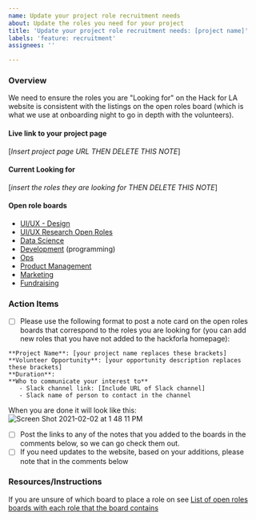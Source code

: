```yaml
---
name: Update your project role recruitment needs
about: Update the roles you need for your project
title: 'Update your project role recruitment needs: [project name]'
labels: 'feature: recruitment'
assignees: ''

---
```


### Overview
We need to ensure the roles you are "Looking for" on the Hack for LA website is consistent with the listings on the open roles board (which is what we use at onboarding night to go in depth with the volunteers).

#### Live link to your project page
[_Insert project page URL THEN DELETE THIS NOTE_]

#### Current Looking for
[_insert the roles they are looking for THEN DELETE THIS NOTE_]

####  Open role boards 
   - [UI/UX - Design](https://github.com/hackforla/UI-UX/projects/3)
   - [UI/UX Research Open Roles](https://github.com/hackforla/UI-UX/projects/2)
   - [Data Science](https://github.com/hackforla/data-science/projects/2)
   - [Development](https://github.com/hackforla/development/projects/2) (programming)
   - [Ops](https://github.com/hackforla/ops/projects/1)
   - [Product Management](https://github.com/hackforla/product-management/projects/8)
   - [Marketing](https://github.com/hackforla/marketing/projects/4)
   - [Fundraising](https://github.com/hackforla/fundraising/projects/2)

### Action Items

- [ ] Please use the following format to post a note card on the open roles boards that correspond to the roles you are looking for (you can add new roles that you have not added to the hackforla homepage): 
```
**Project Name**: [your project name replaces these brackets]
**Volunteer Opportunity**: [your opportunity description replaces these brackets]
**Duration**: 
**Who to communicate your interest to**
   - Slack channel link: [Include URL of Slack channel]
   - Slack name of person to contact in the channel
```
When you are done it will look like this:
![Screen Shot 2021-02-02 at 1 48 11 PM](https://user-images.githubusercontent.com/37763229/106667103-56597800-655d-11eb-8445-f84b5d573a79.png)

- [ ] Post the links to any of the notes that you added to the boards in the comments below, so we can go check them out.
- [ ] If you need updates to the website, based on your additions, please note that in the comments below

### Resources/Instructions
If you are unsure of which board to place a role on see [List of open roles boards with each role that the board contains](https://github.com/hackforla/communities-of-practice)
